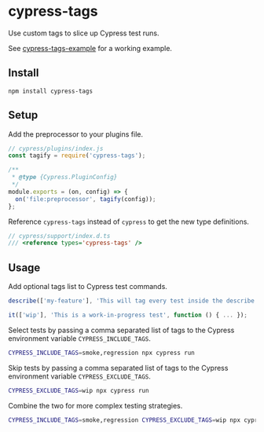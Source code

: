 # cypress-tags

Use custom tags to slice up Cypress test runs.

See [cypress-tags-example](https://github.com/annaet/cypress-tags-example) for a working example.

## Install

`npm install cypress-tags`

## Setup

Add the preprocessor to your plugins file.

```ts
// cypress/plugins/index.js
const tagify = require('cypress-tags');

/**
 * @type {Cypress.PluginConfig}
 */
module.exports = (on, config) => {
  on('file:preprocessor', tagify(config));
};
```

Reference `cypress-tags` instead of `cypress` to get the new type definitions.

```ts
// cypress/support/index.d.ts
/// <reference types='cypress-tags' />
```

## Usage

Add optional tags list to Cypress test commands.

```ts
describe(['my-feature'], 'This will tag every test inside the describe with the "my-feature" tag', function () { ... });

it(['wip'], 'This is a work-in-progress test', function () { ... });
```

Select tests by passing a comma separated list of tags to the Cypress environment variable `CYPRESS_INCLUDE_TAGS`.

```bash
CYPRESS_INCLUDE_TAGS=smoke,regression npx cypress run
```

Skip tests by passing a comma separated list of tags to the Cypress environment variable `CYPRESS_EXCLUDE_TAGS`.

```bash
CYPRESS_EXCLUDE_TAGS=wip npx cypress run
```

Combine the two for more complex testing strategies.

```bash
CYPRESS_INCLUDE_TAGS=smoke,regression CYPRESS_EXCLUDE_TAGS=wip npx cypress run
```
